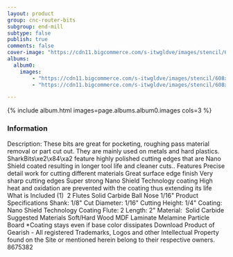 ```yaml
---
layout: product
group: cnc-router-bits
subgroup: end-mill
subtype: false
publish: true
comments: false
cover-image: "https://cdn11.bigcommerce.com/s-itwgldve/images/stencil/608x608/products/3215/9872/sb-8516-ns_s_w_2__08937.1675310624.png?c=2"
albums:
  album0:
    images:
        - "https://cdn11.bigcommerce.com/s-itwgldve/images/stencil/608x608/products/3215/9872/sb-8516-ns_s_w_2__08937.1675310624.png?c=2"
        - "https://cdn11.bigcommerce.com/s-itwgldve/images/stencil/608x608/products/3215/7409/SB-8516-NS__38938.1675310624.png?c=2"

---
```


{% include album.html images=page.albums.album0.images cols=3 %}

### Information

Description:
 These bits are great for pocketing, roughing pass material removal or part cut out. They are mainly used on metals and hard plastics.  SharkBits\xe2\x84\xa2 feature highly polished cutting edges that are Nano Shield coated resulting in longer tool life and cleaner cuts..  Features  Precise detail work for cutting different materials Great surface edge finish Very sharp cutting edges Super strong Nano Shield Technology coating High heat and oxidation are prevented with the coating thus extending its life  What is Included  (1)  2 Flutes Solid Carbide Ball Nose 1/16"  Product Specifications  Shank: 1/8" Cut Diameter: 1/16" Cutting Height: 1/4" Coating: Nano Shield Technology Coating Flute: 2 Length: 2" Material:  Solid Carbide  Suggested Materials   Soft/Hard Wood MDF Laminate Melamine Particle Board   *Coating stays even if base color dissipates Download Product of Gearish - All registered Trademarks, Logos and other Intellectual Property found on the Site or mentioned herein belong to their respective owners. 8675382  

